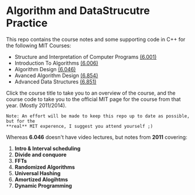 Algorithm and DataStrucutre Practice
====================================
This repo contains the course notes and some supporting code in C++ for the following MIT Courses:
* Structure and Interpretation of Computer Programs [(6.001)](http://ocw.mit.edu/courses/electrical-engineering-and-computer-science/6-001-structure-and-interpretation-of-computer-programs-spring-2005/)
* Introduction To Algorithms [(6.006)](http://courses.csail.mit.edu/6.006/fall11/notes.shtml)
* Algorithm Design [(6.046)](http://stellar.mit.edu/S/course/6/sp14/6.046/index.html)
* Avanced Algorithm Design [(6.854)](http://courses.csail.mit.edu/6.854/current/)
* Advanced Data Structures [(6.851)](https://courses.csail.mit.edu/6.851/spring14/)

Click the course title to take you to an overview of the course, and the course code
to take you to the official MIT page for the course from that year. (Mostly 2011/2014).


```
Note: An effort will be made to keep this repo up to date as possible, but for the 
**real** MIT experence, I suggest you attend yourself ;)
```

Whereas **6.046** doesn't have video lectures, but notes from **2011** covering:

1. **Intro & Interval scheduling**
2. **Divide and conquore**
3. **FFTs**
4. **Randomized Algorithms**
6. **Universal Hashing**
7. **Amortized Alogihtms**
8. **Dynamic Programming**






